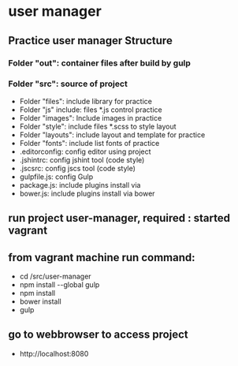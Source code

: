 # user manager

## Practice user manager Structure

### Folder "out": container files after build by gulp


### Folder "src": source of project

- Folder "files": include library for practice 
- Folder "js" include: files *.js control practice
- Folder "images": Include images in practice
- Folder "style": include files *.scss to style layout
- Folder "layouts": include layout and template for practice
- Folder "fonts": include list fonts of practice
- .editorconfig: config editor using project
- .jshintrc: config jshint tool (code style)
- .jscsrc: config jscs tool (code style)
- gulpfile.js: config Gulp
- package.js: include plugins install via 
- bower.js: include plugins install via bower

## run project user-manager, required : started vagrant

## from vagrant machine run command: 
- cd /src/user-manager
- npm install --global gulp
- npm install
- bower install
- gulp

## go to webbrowser to access project
- http://localhost:8080
